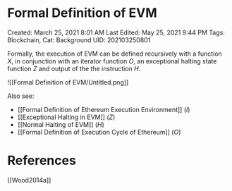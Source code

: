 # Formal Definition of EVM

Created: March 25, 2021 8:01 AM
Last Edited: May 25, 2021 9:44 PM
Tags: Blockchain, Cat: Background
UID: 202103250801

Formally, the execution of EVM can be defined recursively with a function $X$, in conjunction with an iterator function $O$, an exceptional halting state function $Z$ and output of the the instruction $H$.

![[Formal Definition of EVM/Untitled.png]]

Also see:

- [[Formal Definition of Ethereum Execution Environment]] ($I$)
- [[Exceptional Halting in EVM]] ($Z$)
- [[Normal Halting of EVM]] ($H$)
- [[Formal Definition of Execution Cycle of Ethereum]] ($O$)

# References

[[Wood2014a]]